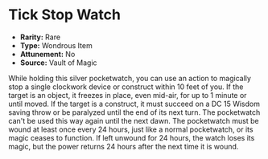# Tick Stop Watch

- **Rarity:** Rare
- **Type:** Wondrous Item
- **Attunement:** No
- **Source:** Vault of Magic

While holding this silver pocketwatch, you can use an action to magically stop a single clockwork device or construct within 10 feet of you. If the target is an object, it freezes in place, even mid-air, for up to 1 minute or until moved. If the target is a construct, it must succeed on a DC 15 Wisdom saving throw or be paralyzed until the end of its next turn. The pocketwatch can't be used this way again until the next dawn. The pocketwatch must be wound at least once every 24 hours, just like a normal pocketwatch, or its magic ceases to function. If left unwound for 24 hours, the watch loses its magic, but the power returns 24 hours after the next time it is wound.
